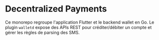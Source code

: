 # Decentralized Payments

Ce monorepo regroupe l'application Flutter et le backend wallet en Go.
Le plugin `walletd` expose des APIs REST pour créditer/débiter un compte et gérer les règles de parsing des SMS.
